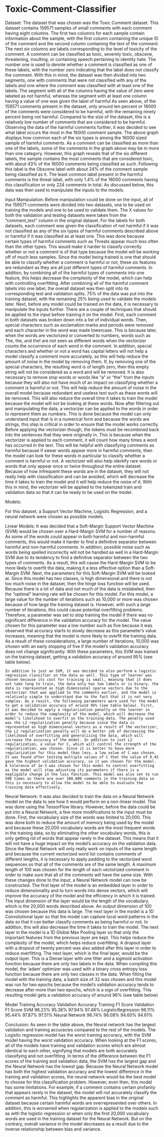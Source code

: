 # Toxic-Comment-Classifier

Dataset:
The dataset that was chosen was the Toxic Comment dataset. This dataset contains 159571 samples of small comments with each comment having eight columns. The first two columns for each sample contain information about the sample, with the first column containing the unique ID of the comment and the second column containing the text of the comment. The next six columns are labels corresponding to the level of toxicity of the comment. A comment can be classified as toxic, severely toxic, obscene, threatening, insulting, or containing speech pertaining to identity hate. The number one is used to denote whether a comment is classified as one of these labels, with the number zero indicating that the label does not classify the comment. With this in mind, the dataset was then divided into two segments, one with comments that were not classified with any of the labels and one where the comment was classified with at least one of the labels. The segment with all of the columns having the value of zero were labeled as not harmful, whereas the segment with at least one column having a value of one was given the label of harmful
	As seen above, of the 159571 comments present in the dataset, only around ten percent or 16000 of the comments were considered to be harmful, with the remaining ninety percent being not harmful. Compared to the size of the dataset, this is a relatively low number of comments that are considered to be harmful. Observing the data of the harmful comments further, it was decided to see what label occurs the most in the 16000 comment sample. 
The above graph displays how common each of the six types is among the 16000 sized sample of harmful comments. As a comment can be classified as more than one of the labels, some of the comments in the graph above may be in more than one category. However, this graph reveals that of the six different labels, the sample contains the most comments that are considered toxic, with about 43% of the 16000 comments being classified as such. Following this label is the Obscene label with about 24% of the comment sample being classified as it. The least common label present in the harmful comments is the threat label, with only 1.4% of the 16000 comments having this classification or only 224 comments in total. As discussed below, this data was then used to manipulate the inputs to the models.

Input Manipulation:
Before manipulation could be done on the input, all of the 159571 comments were divided into two datasets, one to be used on training the models and one to be used to validate them. The X values for both the validation and testing datasets were taken from the “comment_text” column in the original dataset. For the labels for both datasets, each comment was given the classification of not harmful if it was not classified as any of the six types of harmful comments described above or harmful if it was classified as at least one. This was done because certain types of harmful comments such as Threats appear much less often than the other types. This would make it harder to classify correctly whether or not a comment is of that type because the model will be working off of much less samples. Since the model being trained is one that should be able to classify whether a comment is harmful or not, these six features are redundant as they are all just different types of harmful comments. In addition, by combining all of the harmful types of comments into one feature, this helps decrease the complexity of the model, which can help with controlling overfitting. After combining all of the harmful comment labels into one label, the overall dataset was then split into its corresponding test and validation splits. 75% of the data was put into the training dataset, with the remaining 25% being used to validate the models later. 
Next, before any model could be trained on the data, it is necessary to manipulate the inputs further. There are a couple of techniques that should be applied to the input before training it on the model. First, each comment in both datasets was broken down into a list of individual words. Then, special characters such as exclamation marks and periods were removed and each character in the word was made lowercase. This is because later, when the words are vectorized or converted to numbers, words such as The, the, and the! are not seen as different words when the vectorizer counts the occurrence of each word in the comment. In addition, special characters and whether or not a word has capital letters will not help a model classify a comment more accurately, so this will help reduce the amount of noise in the model by removing them. If, by removing one of the special characters, the resulting word is of length zero, then this empty string will not be considered as a word and will be removed. It is also necessary to remove stop words or words like “a” or “the” from the inputs because they will also not have much of an impact on classifying whether a comment is harmful or not. This will help reduce the amount of noise in the overall model because redundant and useless text such as these words will be removed. This will also reduce the overall time it takes to train the model because the model will not be looking at these words.
Now after filtering out and manipulating the data, a vectorizer can be applied to the words in order to represent them as numbers. This is done because the model can only understand input that is in a numerical form and because the words are strings, this step is critical in order to ensure that the model works correctly. Before applying the vectorizer though, the tokens must be recombined back into the sentences that they were originally in. This is because when the vectorizer is applied to each comment, it will count how many times a word has occurred in the text. This will be helpful with classifying comments as harmful because if swear words appear more in harmful comments, then the model can look for these words in particular to classify whether a comment is harmful or not. A vectorizer will also help identify rare words or words that only appear once or twice throughout the entire dataset. Because of how infrequent these words are in the dataset, they will not really help with classification and can be avoided, which will decrease the time it takes to train the model and it will help reduce the noise of it. With this in mind, the vectorizer will be applied to the tokenized train and validation data so that it can be ready to be used on the model. 

Models:

For this dataset, a Support Vector Machine, Logistic Regression, and a neural network were chosen as possible models. 

Linear Models:
	It was decided that a Soft-Margin Support Vector Machine (SVM) would be chosen over a Hard-Margin SVM for a number of reasons. As some of the words could appear in both harmful and non-harmful comments, this would make it harder to find a definitive separator between harmful and non-harmful comments. In addition, possible noise such as words being spelled incorrectly will not be handled as well in a Hard-Margin SVM due to its tendency to find a definitive separator between the two types of comments. As a result, this will cause the Hard-Margin SVM to be more likely to overfit the data, making it a less effective option than a Soft-Margin SVM.  Next, the parameters for this Soft-Margin SVM will be looked at. Since this model has two classes, is high dimensional and there is not too much noise in the dataset, then the hinge loss function will be used. Because there is a lot of data and not much of the data is mislabeled, then the “optimal” learning rate will be chosen for this model. For this model, a large value for the number of iterations such as 10,000 or more was chosen because of how large the training dataset is. However, with such a large number of iterations, this could cause potential overfitting problems. Therefore, a parameter was set to stop training the model if there was no significant difference in the validation accuracy for the model. The value chosen for this parameter was a low number such as five because it was observed that accuracy starts to slowly decrease as this parameter’s value increases, meaning that the model is more likely to overfit the training data. As a result of these considerations, a large number of iterations, 10,000 was chosen with an early stopping of five if the model’s validation accuracy does not change significantly. With these parameters, this SVM was trained on the training dataset, getting a validation accuracy of around 95% (see table below). 

	In addition to just an SVM, it was decided to also perform a logistic regression classifier on the data as well. This type of learner was chosen because its cost for training is small, meaning that it does not take long to train, the data only has two labels or is binary, the data is represented as high dimensional sparse vectors due to the vectorizer that was applied to the comments earlier, and the model is relatively simple to understand due to the fact that it is not very complex. As a result, the following parameters were used for the model to get a validation accuracy of around 95% (see table below). First, it was decided to apply a regularization penalty on the learner in order to reduce the complexity of the model, which will decrease the model’s likelihood to overfit on the training data. The penalty used was the L2 regularization penalty because since the data is represented as high dimensional vectors as a result of the vectorizer, the L2 regularization penalty will do a better job of decreasing the likelihood of overfitting and generalizing the data, which will increase the accuracy of the model. In addition to just L2 regularization, a value for C, which will control the strength of the regularization, was chosen. Since it is better to have more regularization for this model than less, a low value of C was chosen. It was found after testing multiple values of C that the value of 0.45 gave the highest validation accuracy, so it was chosen for the model. A tolerance of 1e-3 was chosen for this model to control overfitting as the model will stop adjusting its parameters if there is a negligible change in the loss function. This model was also set to run 500 times as there are over 100,000 comments in the training data so this is necessary to allow the model to be able to evaluate the training data effectively. 

Neural Network:
	It was also decided to train the data on a Neural Network model on the data to see how it would perform on a non-linear model. This was done using the TensorFlow library.  However, before the data could be put into a Neural Network, a few more modifications to the input must be done. First, the vocabulary size of the words was limited to 20,000. This was done both to reduce the amount of memory being used by the model and because these 20,000 vocabulary words are the most frequent words in the training data, so by eliminating the other vocabulary words, this is only getting rid of words that appear rarely in the dataset. This means that it will not have a huge impact on the model’s accuracy on the validation data. Since the Neural Network will only really work on inputs of the same length and because the current vectorized word list contains comments of different lengths, it is necessary to apply padding to the vectorized word sequences so that all of the comments are of the same length. A maximum length of 100 was chosen for the length of each vectorized comment in order to make sure that all of the comments will have the same size. 
With these changes done to the input, a Neural Network model can now be constructed. The first layer of the model is an embedded layer in order to reduce dimensionality and to turn words into dense vectors, which will improve the accuracy of the model and the efficiency in which it is trained. The input dimension of the layer would be the length of the vocabulary, which is the 20,000 words described above. An output dimension of 100 was chosen because this data is large. The next layer in the model is a 1D Convolutional layer so that the model can capture local word patterns in the data so that it can better classify comments as being harmful or not. In addition, this will also decrease the time it takes to train the model. The next layer in the model is a 1D Global Max Pooling layer so that only the important features from the previous layer are kept. This helps reduce the complexity of the model, which helps reduce overfitting. A dropout layer with a dropout of twenty percent was also added after this layer in order to reduce overfitting. The next layer, which is the final layer, would be the output layer. This is a Dense layer with one filter and a sigmoid activation function because there are only two labels in the data. When compiling this model, the ‘adam’ optimizer was used with a binary cross entropy loss function because there are only two classes in the data. When fitting the model with the training data, a batch size of 32 was chosen and this model was run for two epochs because the model’s validation accuracy tends to decrease after more than two epochs, which is a sign of overfitting. This resulting model gets a validation accuracy of around 96% (see table below)

Model
Training Accuracy
Validation Accuracy
Training F1 Score
Validation F1 Score
SVM
96.23%
95.38%
97.94%
97.48%
LogisticRegression
96.11%
95.44%
97.87%
97.51%
Neural Network
96.74%
96.08%
94.60%
94.61%


Conclusion:
	As seen in the table above, the Neural network has the largest validation and training accuracies compared to the rest of the models. The Logistic regression model has the worst training accuracy, with the SVM model having the worst validation accuracy. When looking at the F1 scores, all of the models have training and validation scores which are almost identical to each other, signifying that models are both accurately classifying and not overfitting. In terms of the difference between the F1 scores of the training and validation data, the SVM has the largest gap and the Neural Network has the lowest gap. Because the Neural Network model has both the highest validation accuracy and the lowest difference in the training and validation scores, the neural network would be the best model to choose for this classification problem. However, even then, this model has some limitations. For example, if a comment contains certain profanity that appears rarely in the dataset, the model will not accurately classify the comment as harmful. This highlights the apparent bias in the original dataset because certain harmful words are overrepresented over others. In addition, this is worsened when regularization is applied to the models such as with the logistic regression or when only the first 20,000 vocabulary words are used in the training dataset for the Neural Network. But on the contrary, overall variance in the model decreases as a result due to the inverse relationship between bias and variance. 


